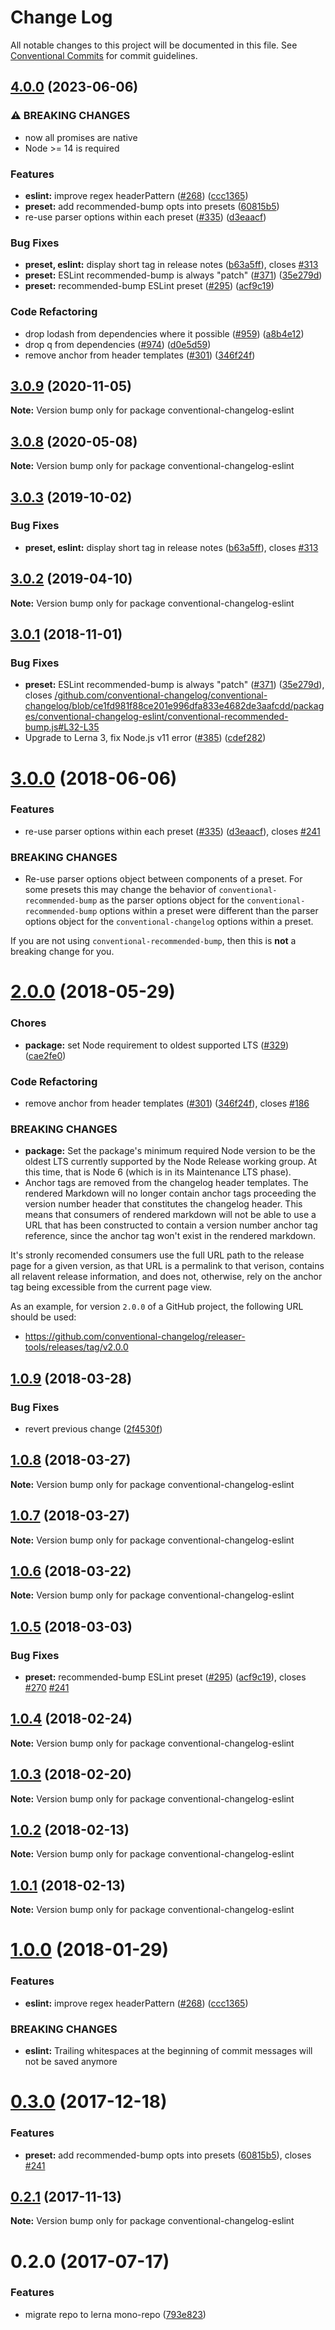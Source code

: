 # Change Log

All notable changes to this project will be documented in this file.
See [Conventional Commits](https://conventionalcommits.org) for commit guidelines.

## [4.0.0](https://github.com/conventional-changelog/conventional-changelog/compare/conventional-changelog-eslint-v3.0.9...conventional-changelog-eslint-v4.0.0) (2023-06-06)


### ⚠ BREAKING CHANGES

* now all promises are native
* Node >= 14 is required

### Features

* **eslint:** improve regex headerPattern ([#268](https://github.com/conventional-changelog/conventional-changelog/issues/268)) ([ccc1365](https://github.com/conventional-changelog/conventional-changelog/commit/ccc136505712fdf3e13e4c52a8d23f568ad8b3f0))
* **preset:** add recommended-bump opts into presets ([60815b5](https://github.com/conventional-changelog/conventional-changelog/commit/60815b50bc68b50a8430c21ec0499273a4a1c402))
* re-use parser options within each preset ([#335](https://github.com/conventional-changelog/conventional-changelog/issues/335)) ([d3eaacf](https://github.com/conventional-changelog/conventional-changelog/commit/d3eaacfe642eb7e076e4879a3202cc60ca626b59))

### Bug Fixes

* **preset, eslint:** display short tag in release notes ([b63a5ff](https://github.com/conventional-changelog/conventional-changelog/commit/b63a5ffdf540cdaff2013e4465f640ef5a8f5013)), closes [#313](https://github.com/conventional-changelog/conventional-changelog/issues/313)
* **preset:** ESLint recommended-bump is always "patch" ([#371](https://github.com/conventional-changelog/conventional-changelog/issues/371)) ([35e279d](https://github.com/conventional-changelog/conventional-changelog/commit/35e279d40603b0969c6d622514f5c0984c5bf309))
* **preset:** recommended-bump ESLint preset ([#295](https://github.com/conventional-changelog/conventional-changelog/issues/295)) ([acf9c19](https://github.com/conventional-changelog/conventional-changelog/commit/acf9c193d6930d0ed2c89fc1b0990a784633dfb3))

### Code Refactoring

* drop lodash from dependencies where it possible ([#959](https://github.com/conventional-changelog/conventional-changelog/issues/959)) ([a8b4e12](https://github.com/conventional-changelog/conventional-changelog/commit/a8b4e12883021231befc6bdfeb95a9b50637f361))
* drop q from dependencies ([#974](https://github.com/conventional-changelog/conventional-changelog/issues/974)) ([d0e5d59](https://github.com/conventional-changelog/conventional-changelog/commit/d0e5d5926c8addba74bc962553dd8bcfba90e228))
* remove anchor from header templates ([#301](https://github.com/conventional-changelog/conventional-changelog/issues/301)) ([346f24f](https://github.com/conventional-changelog/conventional-changelog/commit/346f24f0f8d92b64ed62658796d1876a52ec3ab3))

## [3.0.9](https://github.com/conventional-changelog/conventional-changelog/compare/conventional-changelog-eslint@3.0.8...conventional-changelog-eslint@3.0.9) (2020-11-05)

**Note:** Version bump only for package conventional-changelog-eslint





## [3.0.8](https://github.com/conventional-changelog/conventional-changelog/compare/conventional-changelog-eslint@3.0.4...conventional-changelog-eslint@3.0.8) (2020-05-08)

**Note:** Version bump only for package conventional-changelog-eslint





## [3.0.3](https://github.com/conventional-changelog/conventional-changelog/compare/conventional-changelog-eslint@3.0.2...conventional-changelog-eslint@3.0.3) (2019-10-02)


### Bug Fixes

* **preset, eslint:** display short tag in release notes ([b63a5ff](https://github.com/conventional-changelog/conventional-changelog/commit/b63a5ff)), closes [#313](https://github.com/conventional-changelog/conventional-changelog/issues/313)





## [3.0.2](https://github.com/conventional-changelog/conventional-changelog/compare/conventional-changelog-eslint@3.0.1...conventional-changelog-eslint@3.0.2) (2019-04-10)

**Note:** Version bump only for package conventional-changelog-eslint





## [3.0.1](https://github.com/conventional-changelog/conventional-changelog/compare/conventional-changelog-eslint@3.0.0...conventional-changelog-eslint@3.0.1) (2018-11-01)


### Bug Fixes

* **preset:** ESLint recommended-bump is always "patch" ([#371](https://github.com/conventional-changelog/conventional-changelog/issues/371)) ([35e279d](https://github.com/conventional-changelog/conventional-changelog/commit/35e279d)), closes [/github.com/conventional-changelog/conventional-changelog/blob/ce1fd981f88ce201e996dfa833e4682de3aafcdd/packages/conventional-changelog-eslint/conventional-recommended-bump.js#L32-L35](https://github.com//github.com/conventional-changelog/conventional-changelog/blob/ce1fd981f88ce201e996dfa833e4682de3aafcdd/packages/conventional-changelog-eslint/conventional-recommended-bump.js/issues/L32-L35)
* Upgrade to Lerna 3, fix Node.js v11 error ([#385](https://github.com/conventional-changelog/conventional-changelog/issues/385)) ([cdef282](https://github.com/conventional-changelog/conventional-changelog/commit/cdef282))





<a name="3.0.0"></a>
# [3.0.0](https://github.com/conventional-changelog/conventional-changelog/compare/conventional-changelog-eslint@2.0.0...conventional-changelog-eslint@3.0.0) (2018-06-06)


### Features

* re-use parser options within each preset ([#335](https://github.com/conventional-changelog/conventional-changelog/issues/335)) ([d3eaacf](https://github.com/conventional-changelog/conventional-changelog/commit/d3eaacf)), closes [#241](https://github.com/conventional-changelog/conventional-changelog/issues/241)


### BREAKING CHANGES

* Re-use parser options object between components of a preset. For some
presets this may change the behavior of `conventional-recommended-bump`
as the parser options object for the `conventional-recommended-bump` options
within a preset were different than the parser options object for the
`conventional-changelog` options within a preset.

If you are not using `conventional-recommended-bump`, then this is
**not** a breaking change for you.




<a name="2.0.0"></a>
# [2.0.0](https://github.com/conventional-changelog/conventional-changelog/compare/conventional-changelog-eslint@1.0.9...conventional-changelog-eslint@2.0.0) (2018-05-29)


### Chores

* **package:** set Node requirement to oldest supported LTS ([#329](https://github.com/conventional-changelog/conventional-changelog/issues/329)) ([cae2fe0](https://github.com/conventional-changelog/conventional-changelog/commit/cae2fe0))


### Code Refactoring

* remove anchor from header templates ([#301](https://github.com/conventional-changelog/conventional-changelog/issues/301)) ([346f24f](https://github.com/conventional-changelog/conventional-changelog/commit/346f24f)), closes [#186](https://github.com/conventional-changelog/conventional-changelog/issues/186)


### BREAKING CHANGES

* **package:** Set the package's minimum required Node version to be the oldest LTS
currently supported by the Node Release working group. At this time,
that is Node 6 (which is in its Maintenance LTS phase).
* Anchor tags are removed from the changelog header templates. The
rendered Markdown will no longer contain anchor tags proceeding the
version number header that constitutes the changelog header. This means
that consumers of rendered markdown will not be able to use a URL that
has been constructed to contain a version number anchor tag reference,
since the anchor tag won't exist in the rendered markdown.

It's stronly recomended consumers use the full URL path to the release
page for a given version, as that URL is a permalink to that verison,
contains all relavent release information, and does not, otherwise, rely
on the anchor tag being excessible from the current page view.

As an example, for version `2.0.0` of a GitHub project, the following
URL should be used:
- https://github.com/conventional-changelog/releaser-tools/releases/tag/v2.0.0




<a name="1.0.9"></a>
## [1.0.9](https://github.com/conventional-changelog/conventional-changelog/compare/conventional-changelog-eslint@1.0.8...conventional-changelog-eslint@1.0.9) (2018-03-28)


### Bug Fixes

* revert previous change ([2f4530f](https://github.com/conventional-changelog/conventional-changelog/commit/2f4530f))




<a name="1.0.8"></a>
## [1.0.8](https://github.com/conventional-changelog/conventional-changelog/compare/conventional-changelog-eslint@1.0.7...conventional-changelog-eslint@1.0.8) (2018-03-27)




**Note:** Version bump only for package conventional-changelog-eslint

<a name="1.0.7"></a>
## [1.0.7](https://github.com/conventional-changelog/conventional-changelog/compare/conventional-changelog-eslint@1.0.6...conventional-changelog-eslint@1.0.7) (2018-03-27)




**Note:** Version bump only for package conventional-changelog-eslint

<a name="1.0.6"></a>
## [1.0.6](https://github.com/conventional-changelog/conventional-changelog/compare/conventional-changelog-eslint@1.0.5...conventional-changelog-eslint@1.0.6) (2018-03-22)




**Note:** Version bump only for package conventional-changelog-eslint

<a name="1.0.5"></a>
## [1.0.5](https://github.com/conventional-changelog/conventional-changelog/compare/conventional-changelog-eslint@1.0.4...conventional-changelog-eslint@1.0.5) (2018-03-03)


### Bug Fixes

* **preset:** recommended-bump ESLint preset ([#295](https://github.com/conventional-changelog/conventional-changelog/issues/295)) ([acf9c19](https://github.com/conventional-changelog/conventional-changelog/commit/acf9c19)), closes [#270](https://github.com/conventional-changelog/conventional-changelog/issues/270) [#241](https://github.com/conventional-changelog/conventional-changelog/issues/241)




<a name="1.0.4"></a>
## [1.0.4](https://github.com/conventional-changelog/conventional-changelog/compare/conventional-changelog-eslint@1.0.3...conventional-changelog-eslint@1.0.4) (2018-02-24)




**Note:** Version bump only for package conventional-changelog-eslint

<a name="1.0.3"></a>
## [1.0.3](https://github.com/conventional-changelog/conventional-changelog/compare/conventional-changelog-eslint@1.0.2...conventional-changelog-eslint@1.0.3) (2018-02-20)




**Note:** Version bump only for package conventional-changelog-eslint

<a name="1.0.2"></a>
## [1.0.2](https://github.com/stevemao/conventional-changelog-eslint/compare/conventional-changelog-eslint@1.0.1...conventional-changelog-eslint@1.0.2) (2018-02-13)




**Note:** Version bump only for package conventional-changelog-eslint

<a name="1.0.1"></a>
## [1.0.1](https://github.com/stevemao/conventional-changelog-eslint/compare/conventional-changelog-eslint@1.0.0...conventional-changelog-eslint@1.0.1) (2018-02-13)




**Note:** Version bump only for package conventional-changelog-eslint

<a name="1.0.0"></a>
# [1.0.0](https://github.com/stevemao/conventional-changelog-eslint/compare/conventional-changelog-eslint@0.3.0...conventional-changelog-eslint@1.0.0) (2018-01-29)


### Features

* **eslint:** improve regex headerPattern ([#268](https://github.com/stevemao/conventional-changelog-eslint/issues/268)) ([ccc1365](https://github.com/stevemao/conventional-changelog-eslint/commit/ccc1365))


### BREAKING CHANGES

* **eslint:** Trailing whitespaces at the beginning of commit messages
will not be saved anymore




<a name="0.3.0"></a>
# [0.3.0](https://github.com/stevemao/conventional-changelog-eslint/compare/conventional-changelog-eslint@0.2.1...conventional-changelog-eslint@0.3.0) (2017-12-18)


### Features

* **preset:** add recommended-bump opts into presets ([60815b5](https://github.com/stevemao/conventional-changelog-eslint/commit/60815b5)), closes [#241](https://github.com/stevemao/conventional-changelog-eslint/issues/241)




<a name="0.2.1"></a>
## [0.2.1](https://github.com/stevemao/conventional-changelog-eslint/compare/conventional-changelog-eslint@0.2.0...conventional-changelog-eslint@0.2.1) (2017-11-13)




**Note:** Version bump only for package conventional-changelog-eslint

<a name="0.2.0"></a>
# 0.2.0 (2017-07-17)


### Features

* migrate repo to lerna mono-repo ([793e823](https://github.com/stevemao/conventional-changelog-eslint/commit/793e823))
